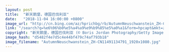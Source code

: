 ```yaml
---
layout: post
title:  "新天鹅堡，德国巴伐利亚"
date:   "2018-11-04 16:00:00 +0800"
image_url: "http://cn.bing.com/az/hprichbg/rb/AutumnNeuschwanstein_ZH-CN11491134791_1920x1080.jpg"
link: "/search?q=%e6%96%b0%e5%a4%a9%e9%b9%85%e5%a0%a1&form=hpcapt&mkt=zh-cn"
copyright: "新天鹅堡，德国巴伐利亚 (© Boris Jordan Photography/Getty Images)"
image_hash: "d5482f4e7d5c4e44bf479c74af793b18"
image_filename: "AutumnNeuschwanstein_ZH-CN11491134791_1920x1080.jpg"
---
```

